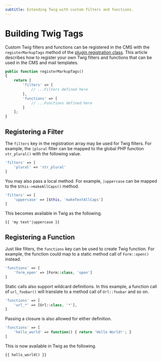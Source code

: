 ```yaml
---
subtitle: Extending Twig with custom filters and functions.
---
```

# Building Twig Tags

Custom Twig filters and functions can be registered in the CMS with the `registerMarkupTags` method of the [plugin registration class](../extend/extending.md). This article describes how to register your own Twig filters and functions that can be used in the CMS and mail templates.

```php
public function registerMarkupTags()
{
    return [
        'filters' => [
            // ...Filters defined here
        ],
        'functions' => [
            // ...Functions defined here
        ]
    ];
}
```

## Registering a Filter

The `filters` key in the registration array may be used for Twig filters. For example, the `|plural` filter can be mapped to the global PHP function `str_plural()` with the following value.

```php
'filters' => [
    'plural' => 'str_plural'
]
```

You may also pass a local method. For example, `|uppercase` can be mapped to the `$this->makeAllCaps()` method.

```php
'filters' => [
    'uppercase' => [$this, 'makeTextAllCaps']
]
```

This becomes available in Twig as the following.

```twig
{{ 'my text'|uppercase }}
```

## Registering a Function

Just like filters, the `functions` key can be used to create Twig function. For example, the function could map to a static method call of `Form::open()` instead.

```php
'functions' => [
    'form_open' => [Form::class, 'open']
]
```

Static calls also support wildcard definitions. In this example, a function call of `url_foobar()` will translate to a method call of `Url::foobar` and so on.

```php
'functions' => [
    'url_*' => [Url::class, '*'],
]
```

Passing a closure is also allowed for either definition.

```php
'functions' => [
    'hello_world' => function() { return 'Hello World!'; }
]
```

This is now available in Twig as the following.

```twig
{{ hello_world() }}
```
